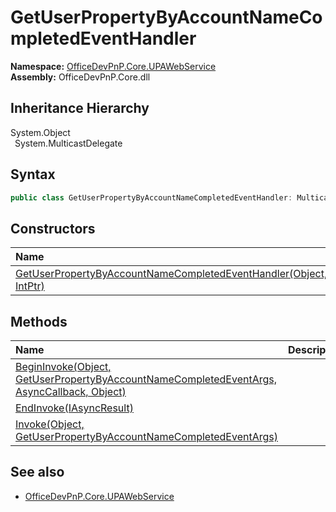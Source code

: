 # GetUserPropertyByAccountNameCompletedEventHandler
  

**Namespace:** [OfficeDevPnP.Core.UPAWebService](OfficeDevPnP.Core.UPAWebService.md)  
**Assembly:** OfficeDevPnP.Core.dll  
## Inheritance Hierarchy
System.Object  
&ensp;System.MulticastDelegate  
## Syntax
```C#
public class GetUserPropertyByAccountNameCompletedEventHandler: MulticastDelegate
```
## Constructors
|**Name**|**Description**|
|:-----|:-----|
| [GetUserPropertyByAccountNameCompletedEventHandler(Object, IntPtr)](OfficeDevPnP.Core.UPAWebService.GetUserPropertyByAccountNameCompletedEventHandler.ctor1.md) |  
## Methods
|**Name**|**Description**|
|:-----|:-----|
| [BeginInvoke(Object, GetUserPropertyByAccountNameCompletedEventArgs, AsyncCallback, Object)](OfficeDevPnP.Core.UPAWebService.GetUserPropertyByAccountNameCompletedEventHandler.b28f3599.md) | 
| [EndInvoke(IAsyncResult)](OfficeDevPnP.Core.UPAWebService.GetUserPropertyByAccountNameCompletedEventHandler.c9867657.md) | 
| [Invoke(Object, GetUserPropertyByAccountNameCompletedEventArgs)](OfficeDevPnP.Core.UPAWebService.GetUserPropertyByAccountNameCompletedEventHandler.dfdb8666.md) | 
## See also
- [OfficeDevPnP.Core.UPAWebService](OfficeDevPnP.Core.UPAWebService.md)
